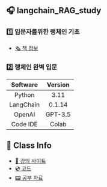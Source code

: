 ## 🎧 langchain_RAG_study

### 1️⃣ 입문자를위한 랭체인 기초
- [🗞 책 정보](https://wikibook.co.kr/langchain/)


### 2️⃣ 랭체인 완벽 입문
| Software | Version |   
|:---:|:---:| 
| Python  | 3.11 |
| LangChain | 0.1.14 |
| OpenAI | GPT-3.5 |
| Code IDE | Colab |

 <H2>💽 Class Info </H2>
 
- [📀 강의 사이트](https://www.inflearn.com/course/%EC%9E%85%EB%AC%B8%EC%9E%90%EB%A5%BC%EC%9C%84%ED%95%9C-%EB%9E%AD%EC%B2%B4%EC%9D%B8-%EA%B8%B0%EC%B4%88/dashboard)
- [💿 코드](https://github.com/tsdata/langchain-study/tree/main)
- [📟 공부 자료]([https://github.com/tsdata/langchain-study/tree/main](https://wikidocs.net/book/14473)) 
